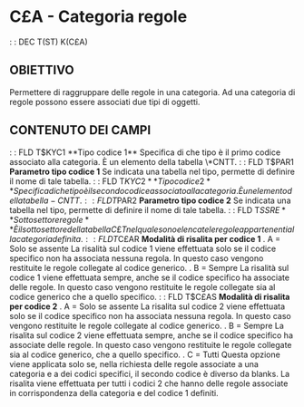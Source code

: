 # C£A - Categoria regole
 :  : DEC T(ST) K(C£A)
## OBIETTIVO
Permettere di raggruppare delle regole in una categoria. Ad una categoria di regole possono essere associati due tipi di oggetti.
## CONTENUTO DEI CAMPI
 :  : FLD T$KYC1 **Tipo codice 1**
Specifica di che tipo è il primo codice associato alla categoria. È un elemento della tabella \*CNTT.
 :  : FLD T$PAR1 **Parametro tipo codice 1**
Se indicata una tabella nel tipo, permette di definire il nome di tale tabella.
 :  : FLD T$KYC2 **Tipo codice 2**
Specifica di che tipo è il secondo codice associato alla categoria. È un elemento della tabella - CNTT.
 :  : FLD T$PAR2 **Parametro tipo codice 2**
Se indicata una tabella nel tipo, permette di definire il nome di tale tabella.
 :  : FLD T$SSRE **Sottosettore regole**
È il sottosettore della tabella C£T nel quale sono elencate le regole appartenenti alla categoria definita.
 :  : FLD T$C£AR **Modalità di risalita per codice 1**
.    A = Solo se assente
La risalità sul  codice 1 viene effettuata solo se il codice specifico non ha associata nessuna regola. In questo caso vengono restituite le regole collegate al codice generico.
.    B = Sempre
La risalità sul  codice 1 viene effettuata sempre, anche se il codice specifico ha associate delle regole. In questo caso vengono restituite le regole collegate sia al codice generico che a quello specifico.
 :  : FLD T$C£AS **Modalità di risalita per codice 2**
.    A = Solo se assente
La risalita sul  codice 2 viene effettuata solo se il codice specifico non ha associata nessuna regola. In questo caso vengono restituite le regole collegate al codice generico.
.    B = Sempre
La risalita sul  codice 2 viene effettuata sempre, anche se il codice specifico ha associate delle regole. In questo caso vengono restituite le regole collegate sia al codice generico, che a quello specifico.
.    C = Tutti
Questa opzione viene applicata solo se, nella richiesta delle regole associate a una categoria e a dei codici specifici, il secondo codice è diverso da blanks.
La risalita viene effettuata per tutti i codici 2 che hanno delle regole associate in corrispondenza della categoria e del codice 1 definiti.
